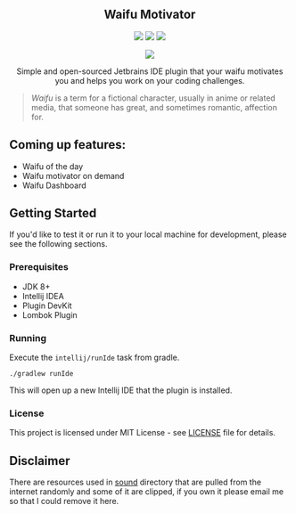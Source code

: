 
<h2 align="center">Waifu Motivator</h2> 

<!--suppress HtmlDeprecatedAttribute, HtmlRequiredAltAttribute -->
<p align="center">
    <a href="https://github.com/zd-zero/waifu-motivator-plugin/actions"><img src="https://github.com/zd-zero/waifu-motivator-plugin/workflows/Java%20CI/badge.svg"></a>
  <a href="https://plugins.jetbrains.com/plugin/13381-waifu-motivator"><img src="https://img.shields.io/badge/jetbrains%20plugin-EAP%20v0.1.1-blue?style=plastic"></a>
  <a href="./LICENSE"><img src="https://img.shields.io/github/license/zd-zero/waifu-motivator-plugin"></a>
</p>

<p align="center">
  <img src="https://img.shields.io/badge/BUILT%20WITH-COFFEE-blue?style=for-the-badge">
</p>

<p align="center">Simple and open-sourced Jetbrains IDE plugin that your waifu motivates you and helps you work on your coding challenges.</p>

> *Waifu* is a term for a fictional character, usually in anime or related media, that someone has great, and sometimes romantic, affection for.


## Coming up features:
* Waifu of the day
* Waifu motivator on demand
* Waifu Dashboard


## Getting Started
If you'd like to test it or run it to your local machine for development, please see the following sections.

### Prerequisites
* JDK 8+
* Intellij IDEA
* Plugin DevKit 
* Lombok Plugin

### Running
Execute the `intellij/runIde` task from gradle. 
```
./gradlew runIde
```
This will open up a new Intellij IDE that the plugin is installed.

### License
This project is licensed under MIT License - see [LICENSE](./LICENSE) file for details.

## Disclaimer
There are resources used in [sound](./src/main/resources/sound) directory that are pulled from the internet randomly and some of it are clipped, if you own it please email me so that I could remove it here.

